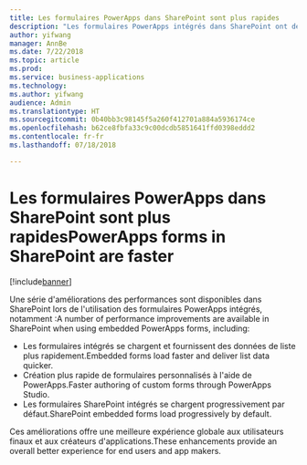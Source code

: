 ```yaml
---
title: Les formulaires PowerApps dans SharePoint sont plus rapides
description: "Les formulaires PowerApps intégrés dans SharePoint ont des performances supérieures pour les utilisateurs finaux et les créateurs d'applications"
author: yifwang
manager: AnnBe
ms.date: 7/22/2018
ms.topic: article
ms.prod: 
ms.service: business-applications
ms.technology: 
ms.author: yifwang
audience: Admin
ms.translationtype: HT
ms.sourcegitcommit: 0b40bb3c98145f5a260f412701a884a5936174ce
ms.openlocfilehash: b62ce8fbfa33c9c00dcdb5851641ffd0398eddd2
ms.contentlocale: fr-fr
ms.lasthandoff: 07/18/2018

---
```

# <a name="powerapps-forms-in-sharepoint-are-faster"></a><span data-ttu-id="421b3-103">Les formulaires PowerApps dans SharePoint sont plus rapides</span><span class="sxs-lookup"><span data-stu-id="421b3-103">PowerApps forms in SharePoint are faster</span></span>


[!include[banner](../../includes/banner.md)]

<span data-ttu-id="421b3-104">Une série d'améliorations des performances sont disponibles dans SharePoint lors de l'utilisation des formulaires PowerApps intégrés, notamment :</span><span class="sxs-lookup"><span data-stu-id="421b3-104">A number of performance improvements are available in SharePoint when using embedded PowerApps forms, including:</span></span>

- <span data-ttu-id="421b3-105">Les formulaires intégrés se chargent et fournissent des données de liste plus rapidement.</span><span class="sxs-lookup"><span data-stu-id="421b3-105">Embedded forms load faster and deliver list data quicker.</span></span>
- <span data-ttu-id="421b3-106">Création plus rapide de formulaires personnalisés à l'aide de PowerApps.</span><span class="sxs-lookup"><span data-stu-id="421b3-106">Faster authoring of custom forms through PowerApps Studio.</span></span>
- <span data-ttu-id="421b3-107">Les formulaires SharePoint intégrés se chargent progressivement par défaut.</span><span class="sxs-lookup"><span data-stu-id="421b3-107">SharePoint embedded forms load progressively by default.</span></span>

<span data-ttu-id="421b3-108">Ces améliorations offre une meilleure expérience globale aux utilisateurs finaux et aux créateurs d'applications.</span><span class="sxs-lookup"><span data-stu-id="421b3-108">These enhancements provide an overall better experience for end users and app makers.</span></span>


